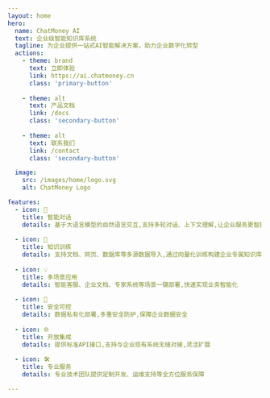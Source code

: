 ```yaml
---
layout: home
hero:
  name: ChatMoney AI
  text: 企业级智能知识库系统
  tagline: 为企业提供一站式AI智能解决方案，助力企业数字化转型
  actions:
    - theme: brand
      text: 立即体验
      link: https://ai.chatmoney.cn
      class: 'primary-button'
    
    - theme: alt 
      text: 产品文档
      link: /docs
      class: 'secondary-button'
    
    - theme: alt
      text: 联系我们
      link: /contact
      class: 'secondary-button'

  image:
    src: /images/home/logo.svg
    alt: ChatMoney Logo

features:
  - icon: 🎯
    title: 智能对话
    details: 基于大语言模型的自然语言交互,支持多轮对话、上下文理解,让企业服务更智能
    
  - icon: 🚀
    title: 知识训练
    details: 支持文档、网页、数据库等多源数据导入,通过向量化训练构建企业专属知识库
    
  - icon: 💡
    title: 多场景应用
    details: 智能客服、企业文档、专家系统等场景一键部署,快速实现业务智能化
    
  - icon: 🔐
    title: 安全可控
    details: 数据私有化部署,多重安全防护,保障企业数据安全
    
  - icon: 🌐
    title: 开放集成
    details: 提供标准API接口,支持与企业现有系统无缝对接,灵活扩展
    
  - icon: 🛠️
    title: 专业服务
    details: 专业技术团队提供定制开发、运维支持等全方位服务保障

---
```

